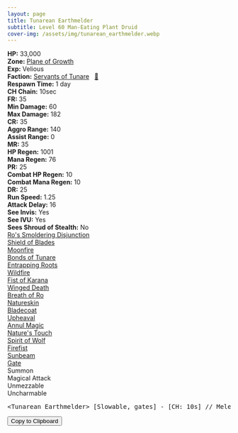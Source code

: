 ```yaml
---
layout: page
title: Tunarean Earthmelder
subtitle: Level 60 Man-Eating Plant Druid
cover-img: /assets/img/tunarean_earthmelder.webp
---
```


<div class="info-section">
<div class="info-item"><strong>HP:</strong> 33,000</div>
<div class="info-item"><strong>Zone:</strong> <a href="https://www.pqdi.cc/zone/127" target="_blank">Plane of Growth</a></div>
<div class="info-item"><strong>Exp:</strong> Velious</div>
<div class="info-item"><strong>Faction:</strong> <a href="https://www.pqdi.cc/faction/438" target="_blank">Servants of Tunare</a>&nbsp;&nbsp;&nbsp;<a href="https://www.pqdi.cc/npc/127042" target="_blank" title="View NPC on PQDI">🔗</a></div>
</div>

<div class="info-lockout">
<div class="info-lockoutitem"><strong>Respawn Time:</strong> 1 day</div>
<div class="info-lockoutitem"><strong>CH Chain:</strong> 10sec</div>
</div>

<div class="stats-grid">
<div class="stats-row">
<div class="stats-cell"><strong>FR:</strong> 35</div>
<div class="stats-cell"><strong>Min Damage:</strong> 60</div>
<div class="stats-cell"><strong>Max Damage:</strong> 182</div>
</div>
<div class="stats-row">
<div class="stats-cell"><strong>CR:</strong> 35</div>
<div class="stats-cell"><strong>Aggro Range:</strong> 140</div>
<div class="stats-cell"><strong>Assist Range:</strong> 0</div>
</div>
<div class="stats-row">
<div class="stats-cell"><strong>MR:</strong> 35</div>
<div class="stats-cell"><strong>HP Regen:</strong> 1001</div>
<div class="stats-cell"><strong>Mana Regen:</strong> 76</div>
</div>
<div class="stats-row">
<div class="stats-cell"><strong>PR:</strong> 25</div>
<div class="stats-cell"><strong>Combat HP Regen:</strong> 10</div>
<div class="stats-cell"><strong>Combat Mana Regen:</strong> 10</div>
</div>
<div class="stats-row">
<div class="stats-cell"><strong>DR:</strong> 25</div>
<div class="stats-cell"><strong>Run Speed:</strong> 1.25</div>
<div class="stats-cell"><strong>Attack Delay:</strong> 16</div>
</div>
<div class="stats-row">
<div class="stats-cell"><strong>See Invis:</strong> Yes</div>
<div class="stats-cell"><strong>See IVU:</strong> Yes</div>
<div class="stats-cell"><strong>Sees Shroud of Stealth:</strong> No</div>
</div>
</div>

<div class="spell-grid">
<div class="spell-cell"><a href="https://www.pqdi.cc/spell/2518" target="_blank">Ro's Smoldering Disjunction</a></div>
<div class="spell-cell"><a href="https://www.pqdi.cc/spell/1560" target="_blank">Shield of Blades</a></div>
<div class="spell-cell"><a href="https://www.pqdi.cc/spell/2877" target="_blank">Moonfire</a></div>
<div class="spell-cell"><a href="https://www.pqdi.cc/spell/1767" target="_blank">Bonds of Tunare</a></div>
<div class="spell-cell"><a href="https://www.pqdi.cc/spell/1608" target="_blank">Entrapping Roots</a></div>
<div class="spell-cell"><a href="https://www.pqdi.cc/spell/1607" target="_blank">Wildfire</a></div>
<div class="spell-cell"><a href="https://www.pqdi.cc/spell/1606" target="_blank">Fist of Karana</a></div>
<div class="spell-cell"><a href="https://www.pqdi.cc/spell/1601" target="_blank">Winged Death</a></div>
<div class="spell-cell"><a href="https://www.pqdi.cc/spell/1600" target="_blank">Breath of Ro</a></div>
<div class="spell-cell"><a href="https://www.pqdi.cc/spell/1559" target="_blank">Natureskin</a></div>
<div class="spell-cell"><a href="https://www.pqdi.cc/spell/1558" target="_blank">Bladecoat</a></div>
<div class="spell-cell"><a href="https://www.pqdi.cc/spell/1542" target="_blank">Upheaval</a></div>
<div class="spell-cell"><a href="https://www.pqdi.cc/spell/1526" target="_blank">Annul Magic</a></div>
<div class="spell-cell"><a href="https://www.pqdi.cc/spell/1291" target="_blank">Nature's Touch</a></div>
<div class="spell-cell"><a href="https://www.pqdi.cc/spell/278" target="_blank">Spirit of Wolf</a></div>
<div class="spell-cell"><a href="https://www.pqdi.cc/spell/254" target="_blank">Firefist</a></div>
<div class="spell-cell"><a href="https://www.pqdi.cc/spell/143" target="_blank">Sunbeam</a></div>
<div class="spell-cell"><a href="https://www.pqdi.cc/spell/36" target="_blank">Gate</a></div>
</div>

<div class="ability-grid">
<div class="ability-cell">Summon</div>
<div class="ability-cell">Magical Attack</div>
<div class="ability-cell">Unmezzable</div>
<div class="ability-cell">Uncharmable</div>
</div>

<div class="copy-text-container"><pre class="copy-text-content" id="copy-box">&lt;Tunarean Earthmelder&gt; [Slowable, gates] - [CH: 10s] // Melee fight | **Must be sieved!**</pre><button class="copy-button" onclick="copyText('copy-box')">Copy to Clipboard</button></div>